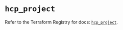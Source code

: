 # `hcp_project`

Refer to the Terraform Registry for docs: [`hcp_project`](https://registry.terraform.io/providers/hashicorp/hcp/0.109.0/docs/resources/project).
